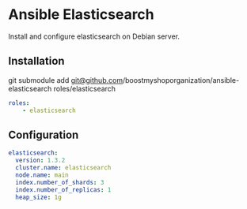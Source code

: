 Ansible Elasticsearch
==============

Install and configure elasticsearch on Debian server.

Installation
------------

git submodule add git@github.com/boostmyshoporganization/ansible-elasticsearch roles/elasticsearch

```yaml
roles:
    - elasticsearch
```

Configuration
-------------

```yaml
elasticsearch:
  version: 1.3.2
  cluster.name: elasticsearch
  node.name: main
  index.number_of_shards: 3
  index.number_of_replicas: 1
  heap_size: 1g
```